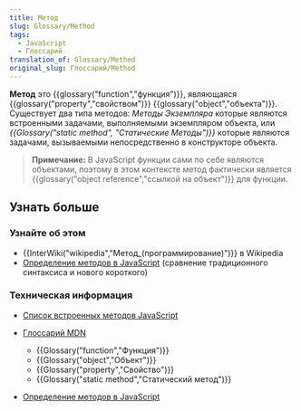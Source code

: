 ```yaml
---
title: Метод
slug: Glossary/Method
tags:
  - JavaScript
  - Глоссарий
translation_of: Glossary/Method
original_slug: Глоссарий/Method
---
```

**Метод** это {{glossary("function","функция")}}, являющаяся {{glossary("property","свойством")}} {{glossary("object","объекта")}}. Существует два типа методов: _Методы Экземпляра_ которые являются встроенными задачами, выполняемыми экземпляром объекта, или _{{Glossary("static method", "Статические Методы")}}_ которые являются задачами, вызываемыми непосредственно в конструкторе объекта.

> **Примечание:** В JavaScript функции сами по себе являются объектами, поэтому в этом контексте метод фактически является {{glossary("object reference","ссылкой на объект")}} для функции.

## Узнать больше

### Узнайте об этом

- {{InterWiki("wikipedia","Метод_(программирование)")}} в Wikipedia
- [Определение методов в JavaScript](/ru/docs/Web/JavaScript/Reference/Functions/Определиние_методов) (сравнение традиционного синтаксиса и нового короткого)

### Техническая информация

- [Список встроенных методов JavaScript](/ru/docs/Web/JavaScript/Reference)

<!---->

- [Глоссарий MDN](/ru/docs/Glossary)

  - {{Glossary("function","Функция")}}
  - {{Glossary("object","Объект")}}
  - {{Glossary("property","Свойство")}}
  - {{Glossary("static method","Статический метод")}}

- [Определение методов в JavaScript](/ru/docs/Web/JavaScript/Reference/Functions/Определиние_методов)
